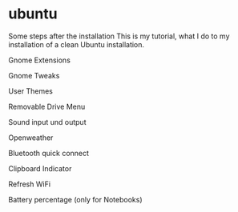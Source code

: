 # ubuntu
Some steps after the installation 
This is my tutorial, what I do to my installation of a clean Ubuntu installation.

Gnome Extensions

Gnome Tweaks

User Themes

Removable Drive Menu

Sound input und output 

Openweather 

Bluetooth quick connect

Clipboard Indicator 

Refresh WiFi 

Battery percentage (only for Notebooks) 
